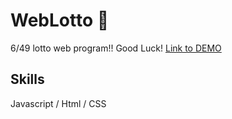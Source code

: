 # WebLotto :dart:
6/49 lotto web program!! Good Luck!
[Link to DEMO](https://edennyk.github.io/WebLotto/)
## Skills
Javascript / Html / CSS


 
